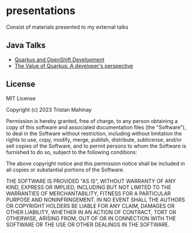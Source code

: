 # presentations
Consist of materials presented to my external talks

## Java Talks

* [Quarkus and OpenShift Development](https://github.com/rjtmahinay/presentations/blob/main/pdf/Quarkus%20and%20OpenShift%20Development.pdf)
* [The Value of Quarkus: A developer's perspective](https://github.com/rjtmahinay/presentations/blob/main/pdf/The%20Value%20of%20Quarkus%20-%20a%20developer%20perspective.pdf)

## License
MIT License

Copyright (c) 2023 Tristan Mahinay

Permission is hereby granted, free of charge, to any person obtaining a copy
of this software and associated documentation files (the "Software"), to deal
in the Software without restriction, including without limitation the rights
to use, copy, modify, merge, publish, distribute, sublicense, and/or sell
copies of the Software, and to permit persons to whom the Software is
furnished to do so, subject to the following conditions:

The above copyright notice and this permission notice shall be included in all
copies or substantial portions of the Software.

THE SOFTWARE IS PROVIDED "AS IS", WITHOUT WARRANTY OF ANY KIND, EXPRESS OR
IMPLIED, INCLUDING BUT NOT LIMITED TO THE WARRANTIES OF MERCHANTABILITY,
FITNESS FOR A PARTICULAR PURPOSE AND NONINFRINGEMENT. IN NO EVENT SHALL THE
AUTHORS OR COPYRIGHT HOLDERS BE LIABLE FOR ANY CLAIM, DAMAGES OR OTHER
LIABILITY, WHETHER IN AN ACTION OF CONTRACT, TORT OR OTHERWISE, ARISING FROM,
OUT OF OR IN CONNECTION WITH THE SOFTWARE OR THE USE OR OTHER DEALINGS IN THE
SOFTWARE.


